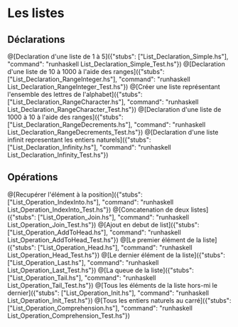 # Les listes
## Déclarations
@[Declaration d'une liste de 1 à 5]({"stubs": ["List_Declaration_Simple.hs"], "command": "runhaskell List_Declaration_Simple_Test.hs"})
@[Declaration d'une liste de 10 à 1000 à l'aide des ranges]({"stubs": ["List_Declaration_RangeInteger.hs"], "command": "runhaskell List_Declaration_RangeInteger_Test.hs"})
@[Créer une liste représentant l'ensemble des lettres de l'alphabet]({"stubs": ["List_Declaration_RangeCharacter.hs"], "command": "runhaskell List_Declaration_RangeCharacter_Test.hs"})
@[Declaration d'une liste de 1000 à 10 à l'aide des ranges]({"stubs": ["List_Declaration_RangeDecrements.hs"], "command": "runhaskell List_Declaration_RangeDecrements_Test.hs"})
@[Declaration d'une liste infinit representant les entiers naturels]({"stubs": ["List_Declaration_Infinity.hs"], "command": "runhaskell List_Declaration_Infinity_Test.hs"})

## Opérations
@[Recupérer l'élément à la position]({"stubs": ["List_Operation_IndexInto.hs"], "command": "runhaskell List_Operation_IndexInto_Test.hs"})
@[Concatenation de deux listes]({"stubs": ["List_Operation_Join.hs"], "command": "runhaskell List_Operation_Join_Test.hs"})
@[Ajout en debut de list]({"stubs": ["List_Operation_AddToHead.hs"], "command": "runhaskell List_Operation_AddToHead_Test.hs"})
@[Le premier élément de la liste]({"stubs": ["List_Operation_Head.hs"], "command": "runhaskell List_Operation_Head_Test.hs"})
@[Le dernier élément de la liste]({"stubs": ["List_Operation_Last.hs"], "command": "runhaskell List_Operation_Last_Test.hs"})
@[La queue de la liste]({"stubs": ["List_Operation_Tail.hs"], "command": "runhaskell List_Operation_Tail_Test.hs"})
@[Tous les éléments de la liste hors-mi le dernier]({"stubs": ["List_Operation_Init.hs"], "command": "runhaskell List_Operation_Init_Test.hs"})
@[Tous les entiers naturels au carré]({"stubs": ["List_Operation_Comprehension.hs"], "command": "runhaskell List_Operation_Comprehension_Test.hs"})
